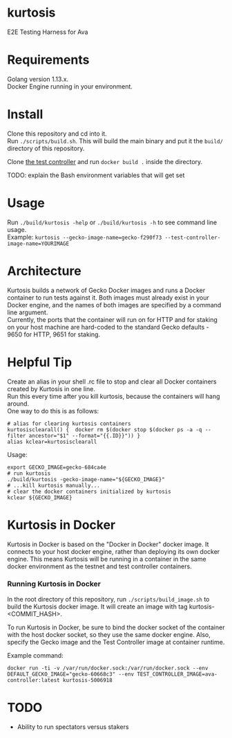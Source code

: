 # kurtosis
E2E Testing Harness for Ava

# Requirements

Golang version 1.13.x.   
Docker Engine running in your environment.

# Install

Clone this repository and cd into it.  
Run `./scripts/build.sh`. This will build the main binary and put it the `build/` directory of this repository.  

Clone [the test controller](https://github.com/kurtosis-tech/ava-test-controller) and run `docker build .` inside the directory.

TODO: explain the Bash environment variables that will get set

# Usage

Run `./build/kurtosis -help` or `./build/kurtosis -h` to see command line usage.  
Example: `kurtosis --gecko-image-name=gecko-f290f73 --test-controller-image-name=YOURIMAGE`

# Architecture

Kurtosis builds a network of Gecko Docker images and runs a Docker container to run tests against it.
Both images must already exist in your Docker engine, and the names of both images are specified by a command line argument.  
Currently, the ports that the container will run on for HTTP and for staking on your host machine are hard-coded to the standard Gecko defaults - 9650 for HTTP, 9651 for staking.

# Helpful Tip

Create an alias in your shell .rc file to stop and clear all Docker containers created by Kurtosis in one line.  
Run this every time after you kill kurtosis, because the containers will hang around.  
One way to do this is as follows:

```
# alias for clearing kurtosis containers 
kurtosisclearall() {  docker rm $(docker stop $(docker ps -a -q --filter ancestor="$1" --format="{{.ID}}")) } 
alias kclear=kurtosisclearall
```

Usage:
```
export GECKO_IMAGE=gecko-684ca4e
# run kurtosis
./build/kurtosis -gecko-image-name="${GECKO_IMAGE}"
# ...kill kurtosis manually...
# clear the docker containers initialized by kurtosis
kclear ${GECKO_IMAGE} 
```

# Kurtosis in Docker

Kurtosis in Docker is based on the "Docker in Docker" docker image.
It connects to your host docker engine, rather than deploying its own docker engine.
This means Kurtosis will be running in a container in the same docker environment as the testnet and test controller containers.

### Running Kurtosis in Docker

In the root directory of this repository, run 
`./scripts/build_image.sh` to build the Kurtosis docker image. It will create an image with tag kurtosis-<COMMIT_HASH>.

To run Kurtosis in Docker, be sure to bind the docker socket of the container with the host docker socket, so they use the same docker engine.
Also, specify the Gecko image and the Test Controller image at container runtime.

Example command:

`docker run -ti -v /var/run/docker.sock:/var/run/docker.sock --env DEFAULT_GECKO_IMAGE="gecko-60668c3" --env TEST_CONTROLLER_IMAGE=ava-controller:latest kurtosis-5006918`

# TODO

* Ability to run spectators versus stakers
